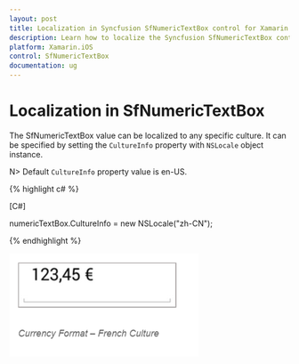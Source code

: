 ```yaml
---
layout: post
title: Localization in Syncfusion SfNumericTextBox control for Xamarin.iOS
description: Learn how to localize the Syncfusion SfNumericTextBox control to any specific culture in Xamarin.iOS platform.
platform: Xamarin.iOS
control: SfNumericTextBox
documentation: ug
---
```

# Localization in SfNumericTextBox

The SfNumericTextBox value can be localized to any specific culture. It can be specified by setting the `CultureInfo` property with `NSLocale` object instance.

N> Default `CultureInfo` property value is en-US.

{% highlight c# %}

[C#]

numericTextBox.CultureInfo = new NSLocale("zh-CN");
	
{% endhighlight %}

![Display the NumericTextBox with Culture](images/Culture.png)

